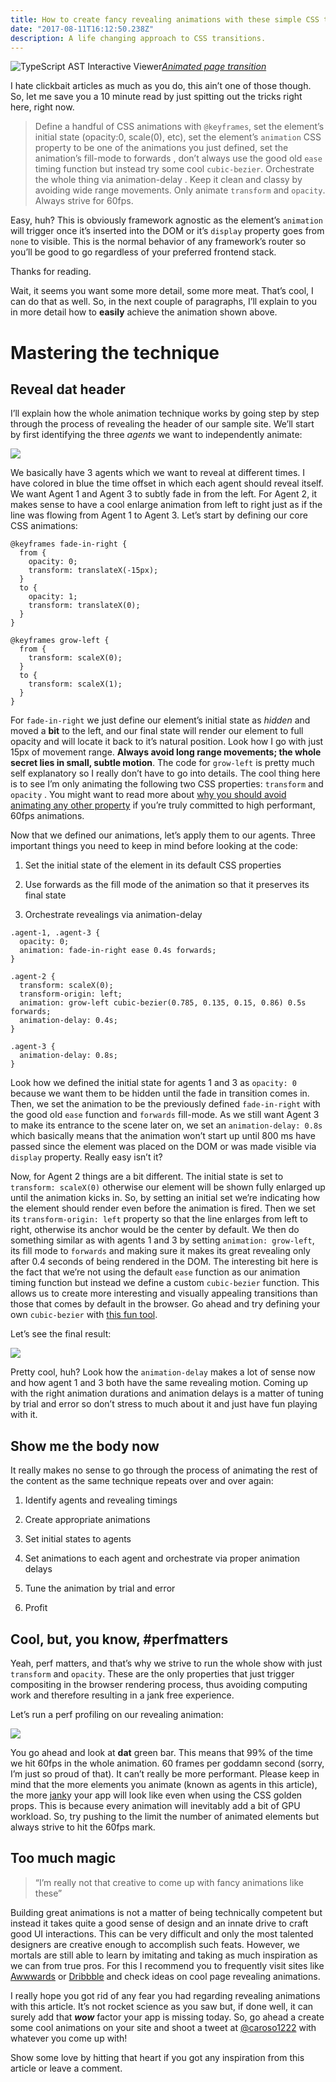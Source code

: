 ```yaml
---
title: How to create fancy revealing animations with these simple CSS tricks
date: "2017-08-11T16:12:50.238Z"
description: A life changing approach to CSS transitions.
---
```


![[TypeScript AST Interactive Viewer](https://ast.carlosroso.com/)](https://miro.medium.com/max/1400/1*ynlLC2peJqckBIOb9qUjSg.gif)*[Animated page transition](https://ast.carlosroso.com/)*

<div class="divider"></div>

I hate clickbait articles as much as you do, this ain’t one of those though. So, let me save you a 10 minute read by just spitting out the tricks right here, right now.
> Define a handful of CSS animations with `@keyframes`, set the element’s initial state (opacity:0, scale(0), etc), set the element’s `animation` CSS property to be one of the animations you just defined, set the animation’s fill-mode to forwards , don’t always use the good old `ease` timing function but instead try some cool `cubic-bezier`. Orchestrate the whole thing via animation-delay . Keep it clean and classy by avoiding wide range movements. Only animate `transform` and `opacity`. Always strive for 60fps.

Easy, huh? This is obviously framework agnostic as the element’s `animation` will trigger once it’s inserted into the DOM or it’s `display` property goes from `none` to visible. This is the normal behavior of any framework’s router so you’ll be good to go regardless of your preferred frontend stack.

Thanks for reading.

<div class="divider"></div>

Wait, it seems you want some more detail, some more meat. That’s cool, I can do that as well. So, in the next couple of paragraphs, I’ll explain to you in more detail how to **easily** achieve the animation shown above.

# Mastering the technique

## Reveal dat header

I’ll explain how the whole animation technique works by going step by step through the process of revealing the header of our sample site. We’ll start by first identifying the three *agents* we want to independently animate:

![](https://cdn-images-1.medium.com/max/3560/1*U62AXNWYlSsFFa9D8aRSdw.png)

We basically have 3 agents which we want to reveal at different times. I have colored in blue the time offset in which each agent should reveal itself. We want Agent 1 and Agent 3 to subtly fade in from the left. For Agent 2, it makes sense to have a cool enlarge animation from left to right just as if the line was flowing from Agent 1 to Agent 3. Let’s start by defining our core CSS animations:

```css{numberLines: true}
@keyframes fade-in-right {
  from {
    opacity: 0;
    transform: translateX(-15px);
  }
  to {
    opacity: 1;
    transform: translateX(0);
  }
}

@keyframes grow-left {
  from {
    transform: scaleX(0);
  }
  to {
    transform: scaleX(1);
  }
}
```

For `fade-in-right` we just define our element’s initial state as *hidden* and moved a **bit** to the left, and our final state will render our element to full opacity and will locate it back to it’s natural position. Look how I go with just 15px of movement range. **Always avoid long range movements; the whole secret lies in small, subtle motion**. The code for `grow-left` is pretty much self explanatory so I really don’t have to go into details. The cool thing here is to see I’m only animating the following two CSS properties: `transform` and `opacity` . You might want to read more about [why you should avoid animating any other property](https://www.html5rocks.com/en/tutorials/speed/high-performance-animations/) if you’re truly committed to high performant, 60fps animations.

Now that we defined our animations, let’s apply them to our agents. Three important things you need to keep in mind before looking at the code:

1. Set the initial state of the element in its default CSS properties

2. Use forwards as the fill mode of the animation so that it preserves its final state

3. Orchestrate revealings via animation-delay

```css{numberLines: true}
.agent-1, .agent-3 {
  opacity: 0;
  animation: fade-in-right ease 0.4s forwards;
}

.agent-2 {
  transform: scaleX(0);
  transform-origin: left;
  animation: grow-left cubic-bezier(0.785, 0.135, 0.15, 0.86) 0.5s forwards;
  animation-delay: 0.4s;
}

.agent-3 {
  animation-delay: 0.8s;
}
```

Look how we defined the initial state for agents 1 and 3 as `opacity: 0` because we want them to be hidden until the fade in transition comes in. Then, we set the animation to be the previously defined `fade-in-right` with the good old `ease` function and `forwards` fill-mode. As we still want Agent 3 to make its entrance to the scene later on, we set an `animation-delay: 0.8s` which basically means that the animation won’t start up until 800 ms have passed since the element was placed on the DOM or was made visible via `display` property. Really easy isn’t it?

Now, for Agent 2 things are a bit different. The initial state is set to `transform: scaleX(0)` otherwise our element will be shown fully enlarged up until the animation kicks in. So, by setting an initial set we’re indicating how the element should render even before the animation is fired. Then we set its `transform-origin: left` property so that the line enlarges from left to right, otherwise its anchor would be the center by default. We then do something similar as with agents 1 and 3 by setting `animation: grow-left`, its fill mode to `forwards` and making sure it makes its great revealing only after 0.4 seconds of being rendered in the DOM. The interesting bit here is the fact that we’re not using the default `ease` function as our animation timing function but instead we define a custom `cubic-bezier` function. This allows us to create more interesting and visually appealing transitions than those that comes by default in the browser. Go ahead and try defining your own `cubic-bezier` with [this fun tool](http://cubic-bezier.com/#.17,.67,.83,.67).

Let’s see the final result:

![](https://cdn-images-1.medium.com/max/3868/1*gi3-Rva6X4KSXUpbOLC67A.gif)

Pretty cool, huh? Look how the `animation-delay` makes a lot of sense now and how agent 1 and 3 both have the same revealing motion. Coming up with the right animation durations and animation delays is a matter of tuning by trial and error so don’t stress to much about it and just have fun playing with it.

## Show me the body now

It really makes no sense to go through the process of animating the rest of the content as the same technique repeats over and over again:

1. Identify agents and revealing timings

2. Create appropriate animations

3. Set initial states to agents

4. Set animations to each agent and orchestrate via proper animation delays

5. Tune the animation by trial and error

6. Profit

## Cool, but, you know, #perfmatters

Yeah, perf matters, and that’s why we strive to run the whole show with just `transform` and `opacity`. These are the only properties that just trigger compositing in the browser rendering process, thus avoiding computing work and therefore resulting in a jank free experience.

Let’s run a perf profiling on our revealing animation:

![](https://cdn-images-1.medium.com/max/2072/1*NNKtB8-vXjV9OYc84kilNg.png)

You go ahead and look at **dat** green bar. This means that 99% of the time we hit 60fps in the whole animation. 60 frames per goddamn second (sorry, I’m just so proud of that). It can’t really be more performant. Please keep in mind that the more elements you animate (known as agents in this article), the more [jank](http://jankfree.org/)y your app will look like even when using the CSS golden props. This is because every animation will inevitably add a bit of GPU workload. So, try pushing to the limit the number of animated elements but always strive to hit the 60fps mark.

## Too much magic
> “I’m really not that creative to come up with fancy animations like these”

Building great animations is not a matter of being technically competent but instead it takes quite a good sense of design and an innate drive to craft good UI interactions. This can be very difficult and only the most talented designers are creative enough to accomplish such feats. However, we mortals are still able to learn by imitating and taking as much inspiration as we can from true pros. For this I recommend you to frequently visit sites like [Awwwards](https://www.awwwards.com/) or [Dribbble](https://dribbble.com/search?q=page+transition) and check ideas on cool page revealing animations.

<div class="divider"></div>

I really hope you got rid of any fear you had regarding revealing animations with this article. It’s not rocket science as you saw but, if done well, it can surely add that ***wow*** factor your app is missing today. So, go ahead a create some cool animations on your site and shoot a tweet at [@caroso1222](https://twitter.com/caroso1222) with whatever you come up with!

Show some love by hitting that heart if you got any inspiration from this article or leave a comment.
